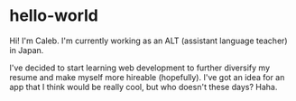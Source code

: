 # hello-world

Hi!  I'm Caleb.  I'm currently working as an ALT (assistant language teacher) in Japan. 

I've decided to start learning web development to further diversify my resume and make myself more hireable (hopefully).
I've got an idea for an app that I think would be really cool, but who doesn't these days? Haha.
